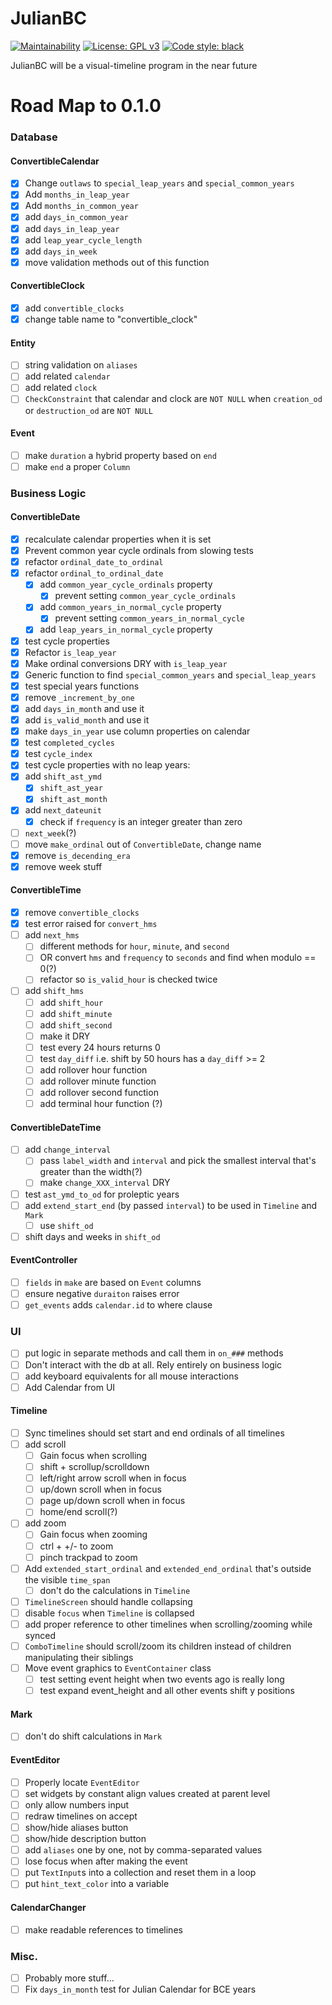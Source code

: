# JulianBC
[![Maintainability](https://api.codeclimate.com/v1/badges/f8f0b0fd2b59791f4c87/maintainability)](https://codeclimate.com/github/xayhewalo/julianbc/maintainability)
[![License: GPL v3](https://img.shields.io/badge/License-GPLv3-blue.svg)](https://www.gnu.org/licenses/gpl-3.0)
[![Code style: black](https://img.shields.io/badge/code%20style-black-000000.svg)](https://github.com/psf/black)

JulianBC will be a visual-timeline program in the near future

# Road Map to 0.1.0
### Database
#### ConvertibleCalendar
 - [X] Change `outlaws` to `special_leap_years` and `special_common_years`
 - [X] Add `months_in_leap_year`
 - [X] Add `months_in_common_year`
 - [X] add `days_in_common_year`
 - [X] add `days_in_leap_year`
 - [X] add `leap_year_cycle_length`
 - [X] add `days_in_week`
 - [X] move validation methods out of this function
#### ConvertibleClock
- [X] add `convertible_clocks`
- [X] change table name to "convertible_clock"
#### Entity
- [ ] string validation on `aliases`
- [ ] add related `calendar`
- [ ] add related `clock`
- [ ] `CheckConstraint` that calendar and clock are `NOT NULL` when `creation_od` or `destruction_od` are `NOT NULL`
#### Event
- [ ] make `duration` a hybrid property based on `end`
- [ ] make `end` a proper `Column`

### Business Logic
#### ConvertibleDate
- [X] recalculate calendar properties when it is set
- [X] Prevent common year cycle ordinals from slowing tests
- [X] refactor `ordinal_date_to_ordinal`
- [X] refactor `ordinal_to_ordinal_date`
    - [X] add `common_year_cycle_ordinals` property
        - [X] prevent setting `common_year_cycle_ordinals`
    - [X] add `common_years_in_normal_cycle` property
        - [X] prevent setting `common_years_in_normal_cycle`
    - [X] add `leap_years_in_normal_cycle` property
- [X] test cycle properties
- [X] Refactor `is_leap_year`
- [X] Make ordinal conversions DRY with `is_leap_year`
- [X] Generic function to find `special_common_years` and `special_leap_years`
- [X] test special years functions
- [X] remove `_increment_by_one`
- [X] add `days_in_month` and use it
- [X] add `is_valid_month` and use it
- [X] make `days_in_year` use column properties on calendar
- [X] test `completed_cycles`
- [X] test `cycle_index`
- [X] test cycle properties with no leap years:
- [X] add `shift_ast_ymd`
    - [X] `shift_ast_year`
    - [X] `shift_ast_month`
- [X] add `next_dateunit`
    - [X] check if `frequency` is an integer greater than zero
- [ ] `next_week`(?)
- [ ] move `make_ordinal` out of `ConvertibleDate`, change name
- [X] remove `is_decending_era`
- [X] remove week stuff
#### ConvertibleTime
- [X] remove `convertible_clocks`
- [X] test error raised for `convert_hms`
- [ ] add `next_hms`
    - [ ] different methods for `hour`, `minute`, and `second`
    - [ ] OR convert `hms` and `frequency` to `seconds` and find when modulo == 0(?)
    - [ ] refactor so `is_valid_hour` is checked twice
- [ ] add `shift_hms`
    - [ ] add `shift_hour`
    - [ ] add `shift_minute`
    - [ ] add `shift_second`
    - [ ] make it DRY
    - [ ] test every 24 hours returns 0
    - [ ] test `day_diff` i.e. shift by 50 hours has a `day_diff` >= 2
    - [ ] add rollover hour function
    - [ ] add rollover minute function
    - [ ] add rollover second function
    - [ ] add terminal hour function (?)
#### ConvertibleDateTime
- [ ] add `change_interval`
    - [ ] pass `label_width` and `interval` and pick the smallest interval that's greater than the width(?)
    - [ ] make `change_XXX_interval` DRY
- [ ] test `ast_ymd_to_od` for proleptic years
- [ ] add `extend_start_end` (by passed `interval`) to be used in `Timeline` and `Mark`
    - [ ] use `shift_od`
- [ ] shift days and weeks in `shift_od`
#### EventController
- [ ] `fields` in `make` are based on `Event` columns
- [ ] ensure negative `duraiton` raises error
- [ ] `get_events` adds `calendar.id` to where clause

### UI
- [ ] put logic in separate methods and call them in `on_###` methods
- [ ] Don't interact with the db at all. Rely entirely on business logic
- [ ] add keyboard equivalents for all mouse interactions
- [ ] Add Calendar from UI
#### Timeline
- [ ] Sync timelines should set start and end ordinals of all timelines
- [ ] add scroll
  - [ ] Gain focus when scrolling
  - [ ] shift + scrollup/scrolldown
  - [ ] left/right arrow scroll when in focus
  - [ ] up/down scroll when in focus
  - [ ] page up/down scroll when in focus
  - [ ] home/end scroll(?)
- [ ] add zoom
  - [ ] Gain focus when zooming
  - [ ] ctrl + +/- to zoom
  - [ ] pinch trackpad to zoom
- [ ] Add `extended_start_ordinal` and `extended_end_ordinal` that's outside the visible `time_span`
    - [ ] don't do the calculations in `Timeline`
- [ ] `TimelineScreen` should handle collapsing
- [ ] disable `focus` when `Timeline` is collapsed
- [ ] add proper reference to other timelines when scrolling/zooming while synced
- [ ] `ComboTimeline` should scroll/zoom its children instead of children manipulating their siblings
- [ ] Move event graphics to `EventContainer` class
  - [ ] test setting event height when two events ago is really long
  - [ ] test expand event_height and all other events shift y positions
#### Mark
- [ ] don't do shift calculations in `Mark`
#### EventEditor
- [ ] Properly locate `EventEditor`
- [ ] set widgets by constant align values created at parent level
- [ ] only allow numbers input
- [ ] redraw timelines on accept
- [ ] show/hide aliases button
- [ ] show/hide description button
- [ ] add `aliases` one by one, not by comma-separated values
- [ ] lose focus when after making the event
- [ ] put `TextInput`s into a collection and reset them in a loop
- [ ] put `hint_text_color` into a variable
#### CalendarChanger
- [ ] make readable references to timelines

### Misc.
- [ ] Probably more stuff...
- [ ] Fix `days_in_month` test for Julian Calendar for BCE years